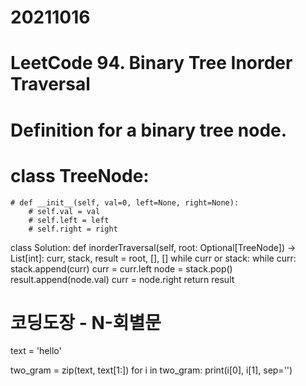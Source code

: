 # 20211016

# LeetCode 94. Binary Tree Inorder Traversal

  # Definition for a binary tree node.
  # class TreeNode:
    # def __init__(self, val=0, left=None, right=None):
        # self.val = val
        # self.left = left
        # self.right = right
class Solution:
    def inorderTraversal(self, root: Optional[TreeNode]) -> List[int]:
        curr, stack, result = root, [], []
        while curr or stack:
            while curr: 
                stack.append(curr)
                curr = curr.left
            node = stack.pop()
            result.append(node.val)
            curr = node.right
        return result

# 코딩도장 - N-회별문
text = 'hello'
 
two_gram = zip(text, text[1:])
for i in two_gram:
    print(i[0], i[1], sep='')
